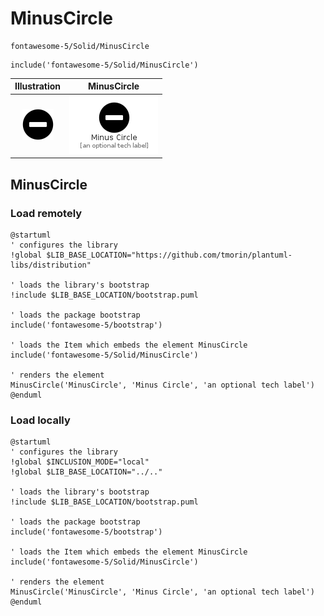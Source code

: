 # MinusCircle


```text
fontawesome-5/Solid/MinusCircle
```

```text
include('fontawesome-5/Solid/MinusCircle')
```



| Illustration | MinusCircle |
| :---: | :---: |
| ![illustration for Illustration](../../fontawesome-5/Solid/MinusCircle.png) | ![illustration for MinusCircle](../../fontawesome-5/Solid/MinusCircle.Local.png) |




## MinusCircle

### Load remotely
```plantuml
@startuml
' configures the library
!global $LIB_BASE_LOCATION="https://github.com/tmorin/plantuml-libs/distribution"

' loads the library's bootstrap
!include $LIB_BASE_LOCATION/bootstrap.puml

' loads the package bootstrap
include('fontawesome-5/bootstrap')

' loads the Item which embeds the element MinusCircle
include('fontawesome-5/Solid/MinusCircle')

' renders the element
MinusCircle('MinusCircle', 'Minus Circle', 'an optional tech label')
@enduml
```

### Load locally
```plantuml
@startuml
' configures the library
!global $INCLUSION_MODE="local"
!global $LIB_BASE_LOCATION="../.."

' loads the library's bootstrap
!include $LIB_BASE_LOCATION/bootstrap.puml

' loads the package bootstrap
include('fontawesome-5/bootstrap')

' loads the Item which embeds the element MinusCircle
include('fontawesome-5/Solid/MinusCircle')

' renders the element
MinusCircle('MinusCircle', 'Minus Circle', 'an optional tech label')
@enduml
```

